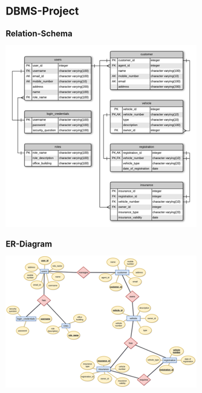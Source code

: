 DBMS-Project
=============

Relation-Schema
---------------

![Er-Diagram](/Diagrams/Normalised-Relation-Schema.png)

ER-Diagram
----------

![Er-Diagram](/Diagrams/Normalised-ER-Diagram.png)
